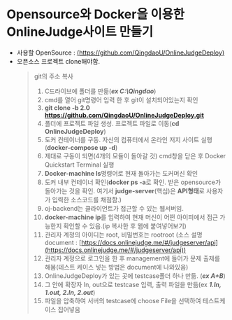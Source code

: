 Opensource와 Docker을 이용한 OnlineJudge사이트 만들기
=======================================================
* 사용할 OpenSource : [(https://github.com/QingdaoU/OnlineJudgeDeploy)](https://github.com/QingdaoU/OnlineJudgeDeploy)
* 오픈소스 프로젝트 clone해야함.
    > git의 주소 복사
    > 1. C드라이브에 폴더를 만듦(***ex C:\Qingdao***)<br>
    > 2. cmd를 열어 git명령어 입력 한 후 git이 설치되어있는지 확인<br>
    > 3. **git clone -b 2.0 https://github.com/QingdaoU/OnlineJudgeDeploy.git**
    > 4. 폴더에 프로젝트 파일 생성. 프로젝트 파일로 이동(**cd OnlineJudgeDeploy**)<br>
    > 5. 도커 컨테이너를 구동. 자신의 컴퓨터에서 온라인 저지 사이트 실행(**docker-compose up -d**)<br>
    > 7. 제대로 구동이 되면(4개의 모듈이 돌아갈 것) cmd창을 닫은 후 Docker Quickstart Terminal 실행<br>
    > 8. **Docker-machine ls**명령어로 현재 돌아가는 도커머신 확인<br>
    > 9. 도커 내부 컨테이너 확인(**docker ps -a**로 확인. 받은 opensource가 돌아가는 것을 확인. 여기서 __judge-server__(핵심)은 **API형태**로 사용자가 입력한 소스코드를 채점함.)<br>
    > 10. oj-backend는 클라이언트가 접근할 수 있는 웹서버임.
    > 11. **docker-machine ip**를 입력하여 현재 머신이 어떤 아이피에서 접근 가능한지 확인할 수 있음.(ip 복사한 후 웹에 붙여넣어보기)<br>
    > 12. 관리자 계정의 아이디는 root, 비밀번호는 rootroot (소스 설명 document : [https://docs.onlinejudge.me/#/judgeserver/api](https://docs.onlinejudge.me/#/judgeserver/api))<br>
    > 13. 관리자 계정으로 로그인을 한 후 management에 들어가 문제 출제를 해봄(테스트 케이스 넣는 방법은 document에 나와있음)<br>
    > 14. OnlineJudgeDeploy가 있는 곳에 testcase폴더 하나 만듦. (***ex A+B***)<br>
    > 15. 그 안에 확장자 In, out으로 testcase 입력, 출력 파일을 만듦(ex ***1.In, 1.out, 2.In, 2.out***)<br>
    > 16. 파일을 압축하여 서버의 testcase에 choose File을 선택하여 테스트케이스 집어넣음<br>
